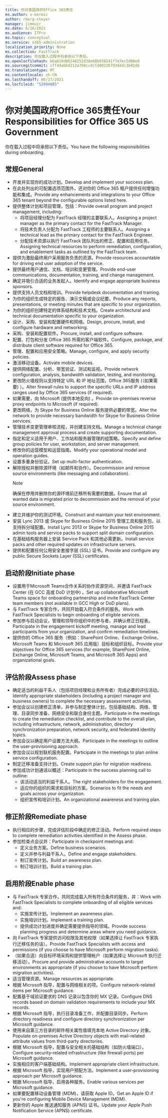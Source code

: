 ```yaml
---
title: 你对美国政府Office 365责任
ms.author: v-bermic
author: rberg-steyer
manager: jimmuir
ms.date: 6/16/2021
ms.audience: ITPro
ms.topic: conceptual
ms.service: o365-administration
localization_priority: None
ms.collection: FastTrack
description: 你在载入过程中将承担以下责任。
ms.openlocfilehash: b6ab10d86248252d38e60b038241f7e7ec5d08e0
ms.sourcegitcommit: cff44abb4212a768ccdcfd00226793d4dc3b02d6
ms.translationtype: MT
ms.contentlocale: zh-CN
ms.lasthandoff: 06/17/2021
ms.locfileid: "52994885"
---
```

# <a name="your-responsibilities-for-office-365-us-government"></a><span data-ttu-id="5d58f-103">你对美国政府Office 365责任</span><span class="sxs-lookup"><span data-stu-id="5d58f-103">Your Responsibilities for Office 365 US Government</span></span>

<span data-ttu-id="5d58f-104">你在载入过程中将承担以下责任。</span><span class="sxs-lookup"><span data-stu-id="5d58f-104">You have the following responsibilities during onboarding.</span></span>
  
## <a name="general"></a><span data-ttu-id="5d58f-105">常规</span><span class="sxs-lookup"><span data-stu-id="5d58f-105">General</span></span>

- <span data-ttu-id="5d58f-106">开发并实现你的成功计划。</span><span class="sxs-lookup"><span data-stu-id="5d58f-106">Develop and implement your success plan.</span></span>   
- <span data-ttu-id="5d58f-107">在此处列出的可配置选项范围外，还对你的 Office 365 租户提供任何增强功能和集成。</span><span class="sxs-lookup"><span data-stu-id="5d58f-107">Provide any enhancements and integrations to your Office 365 tenant beyond the configurable options listed here.</span></span>    
- <span data-ttu-id="5d58f-108">提供整体计划和项目管理，包括：</span><span class="sxs-lookup"><span data-stu-id="5d58f-108">Provide overall program and project management, including:</span></span>     
  - <span data-ttu-id="5d58f-109">将项目经理分配为 FastTrack 经理的主要联系人。</span><span class="sxs-lookup"><span data-stu-id="5d58f-109">Assigning a project manager as the primary contact for the FastTrack Manager.</span></span>   
  - <span data-ttu-id="5d58f-110">将技术负责人分配为 FastTrack 工程师的主要联系人。</span><span class="sxs-lookup"><span data-stu-id="5d58f-110">Assigning a technical lead as the primary contact for the FastTrack Engineer.</span></span>  
  - <span data-ttu-id="5d58f-111">分配技术资源以执行 FastTrack 团队列出的修正、配置和启用任务。</span><span class="sxs-lookup"><span data-stu-id="5d58f-111">Assigning technical resources to perform remediation, configuration, and enablement tasks as outlined by the FastTrack team.</span></span>   
- <span data-ttu-id="5d58f-112">提供为激励最终用户采用服务负责的资源。</span><span class="sxs-lookup"><span data-stu-id="5d58f-112">Provide resources accountable for driving end user adoption of the service.</span></span>    
- <span data-ttu-id="5d58f-113">提供最终用户通信、文档、培训和变更管理。</span><span class="sxs-lookup"><span data-stu-id="5d58f-113">Provide end-user communications, documentation, training, and change management.</span></span>    
- <span data-ttu-id="5d58f-114">确定并吸引合适的业务发起人。</span><span class="sxs-lookup"><span data-stu-id="5d58f-114">Identify and engage appropriate business sponsors.</span></span>     
- <span data-ttu-id="5d58f-115">提供支持人员文档和培训。</span><span class="sxs-lookup"><span data-stu-id="5d58f-115">Provide helpdesk documentation and training.</span></span>     
- <span data-ttu-id="5d58f-116">为你的组织生成特定的报告、演示文稿或会议纪要。</span><span class="sxs-lookup"><span data-stu-id="5d58f-116">Produce any reports, presentations, or meeting minutes that are specific to your organization.</span></span>     
- <span data-ttu-id="5d58f-117">为你的组织创建特定的体系结构和技术文档。</span><span class="sxs-lookup"><span data-stu-id="5d58f-117">Create architectural and technical documentation specific to your organization.</span></span>     
- <span data-ttu-id="5d58f-118">设计、采购、安装和配置硬件和网络。</span><span class="sxs-lookup"><span data-stu-id="5d58f-118">Design, procure, install, and configure hardware and networking.</span></span>    
- <span data-ttu-id="5d58f-119">采购、安装和配置软件。</span><span class="sxs-lookup"><span data-stu-id="5d58f-119">Procure, install, and configure software.</span></span>     
- <span data-ttu-id="5d58f-120">配置、打包和分发 Office 365 所需的客户端软件。</span><span class="sxs-lookup"><span data-stu-id="5d58f-120">Configure, package, and distribute client software required for Office 365.</span></span>    
- <span data-ttu-id="5d58f-121">管理、配置和应用安全策略。</span><span class="sxs-lookup"><span data-stu-id="5d58f-121">Manage, configure, and apply security policies.</span></span>    
- <span data-ttu-id="5d58f-122">激活移动设备。</span><span class="sxs-lookup"><span data-stu-id="5d58f-122">Activate mobile devices.</span></span>    
- <span data-ttu-id="5d58f-123">提供网络配置、分析、带宽验证、测试和监视。</span><span class="sxs-lookup"><span data-stu-id="5d58f-123">Provide network configuration, analysis, bandwidth validation, testing, and monitoring.</span></span> 
- <span data-ttu-id="5d58f-124">更改防火墙规则以支持特定 URL 和 IP 地址范围，Office 365服务 (（如果需要) ）。</span><span class="sxs-lookup"><span data-stu-id="5d58f-124">Alter firewall rules to support the specific URLs and IP address ranges used by Office 365 services (if required).</span></span>
- <span data-ttu-id="5d58f-125">如果需要，向 Microsoft (提供本地反向) 。</span><span class="sxs-lookup"><span data-stu-id="5d58f-125">Provide on-premises reverse proxy endpoints to Microsoft (if required).</span></span>     
- <span data-ttu-id="5d58f-126">更改网络，为 Skype for Business Online 服务提供必要的带宽。</span><span class="sxs-lookup"><span data-stu-id="5d58f-126">Alter the network to provide necessary bandwidth for Skype for Business Online services.</span></span>   
- <span data-ttu-id="5d58f-127">管理技术变更管理审核流程，并创建支持文档。</span><span class="sxs-lookup"><span data-stu-id="5d58f-127">Manage a technical change management approval process and create supporting documentation.</span></span>    
- <span data-ttu-id="5d58f-128">指定和定义适用于用户、工作站和服务器管理的组策略。</span><span class="sxs-lookup"><span data-stu-id="5d58f-128">Specify and define group policies for user, workstation, and server management.</span></span>    
- <span data-ttu-id="5d58f-129">修改你的运营模型和运营指南。</span><span class="sxs-lookup"><span data-stu-id="5d58f-129">Modify your operational model and operation guides.</span></span>   
- <span data-ttu-id="5d58f-130">设置多重身份验证。</span><span class="sxs-lookup"><span data-stu-id="5d58f-130">Set up multi-factor authentication.</span></span>   
- <span data-ttu-id="5d58f-131">解除授权并删除源环境（如邮件和协作）。</span><span class="sxs-lookup"><span data-stu-id="5d58f-131">Decommission and remove source environments (like messaging and collaboration).</span></span> 
    > [!NOTE]
    > <span data-ttu-id="5d58f-132">确保在停用并删除你的源环境前迁移所有需要的数据。</span><span class="sxs-lookup"><span data-stu-id="5d58f-132">Ensure that all wanted data is migrated prior to decommission and the removal of your source environment.</span></span>   
- <span data-ttu-id="5d58f-133">建立并维护你的测试环境。</span><span class="sxs-lookup"><span data-stu-id="5d58f-133">Construct and maintain your test environment.</span></span>  
- <span data-ttu-id="5d58f-134">安装 Lync 2013 或 Skype for Business Online 2015 管理工具和服务包，以支持拆分域配置。</span><span class="sxs-lookup"><span data-stu-id="5d58f-134">Install Lync 2013 or Skype for Business Online 2015 admin tools and service packs to support split domain configuration.</span></span>    
- <span data-ttu-id="5d58f-135">在基础结构服务器上安装 Service Pack 和其他必需更新。</span><span class="sxs-lookup"><span data-stu-id="5d58f-135">Install service packs and other required updates on infrastructure servers.</span></span>     
- <span data-ttu-id="5d58f-136">提供和配置任何公用安全套接字层 (SSL) 证书。</span><span class="sxs-lookup"><span data-stu-id="5d58f-136">Provide and configure any public Secure Sockets Layer (SSL) certificates.</span></span> 
    
## <a name="initiate-phase"></a><span data-ttu-id="5d58f-137">启动阶段</span><span class="sxs-lookup"><span data-stu-id="5d58f-137">Initiate phase</span></span>

- <span data-ttu-id="5d58f-138">设置用于Microsoft Teams合作关系的协作资源空间，并邀请 FastTrack Center (在 GCC 高或 DoD 计划中) 。</span><span class="sxs-lookup"><span data-stu-id="5d58f-138">Set up collaborative Microsoft Teams space for onboarding partnership and invite FastTrack Center team members (not available in GCC High or DoD plans).</span></span>   
- <span data-ttu-id="5d58f-139">与 FastTrack 专家合作，共同开始载入符合条件的服务。</span><span class="sxs-lookup"><span data-stu-id="5d58f-139">Work with FastTrack Specialists to begin onboarding of eligible services.</span></span>    
- <span data-ttu-id="5d58f-140">参加参与启动会议，管理和领导你组织中的参与者，并确认修正日程表。</span><span class="sxs-lookup"><span data-stu-id="5d58f-140">Participate in the engagement kickoff meeting, manage and lead participants from your organization, and confirm remediation timelines.</span></span>    
- <span data-ttu-id="5d58f-141">提供你的 Office 365 服务（例如：SharePoint Online、Exchange Online、Microsoft Teams 和 Microsoft 365 应用版）目标和组织目标。</span><span class="sxs-lookup"><span data-stu-id="5d58f-141">Provide your objectives for Office 365 services (for example, SharePoint Online, Exchange Online, Microsoft Teams, and Microsoft 365 Apps) and organizational goals.</span></span>
    
## <a name="assess-phase"></a><span data-ttu-id="5d58f-142">评估阶段</span><span class="sxs-lookup"><span data-stu-id="5d58f-142">Assess phase</span></span>

- <span data-ttu-id="5d58f-143">确定适当的利益干系人（包括项目经理和业务所有者）完成必要的评估活动。</span><span class="sxs-lookup"><span data-stu-id="5d58f-143">Identify appropriate stakeholders (including a project manager and business owners) to complete the necessary assessment activities.</span></span>    
- <span data-ttu-id="5d58f-144">参加会议以创建修正清单，并参与制定整体计划，包括基础结构、网络、管理、目录同步准备、网络安全和联合身份主题。</span><span class="sxs-lookup"><span data-stu-id="5d58f-144">Participate in the meetings to create the remediation checklist, and contribute to the overall plan, including infrastructure, network, administration, directory synchronization preparation, network security, and federated identity topics.</span></span> 
- <span data-ttu-id="5d58f-145">参加会议以确定用户设置方法大纲。</span><span class="sxs-lookup"><span data-stu-id="5d58f-145">Participate in the meetings to outline the user-provisioning approach.</span></span>     
- <span data-ttu-id="5d58f-146">参加会议以规划联机服务配置。</span><span class="sxs-lookup"><span data-stu-id="5d58f-146">Participate in the meetings to plan online service configuration.</span></span>    
- <span data-ttu-id="5d58f-147">制定迁移准备支持计划。</span><span class="sxs-lookup"><span data-stu-id="5d58f-147">Create support plan for migration readiness.</span></span>    
- <span data-ttu-id="5d58f-148">参加成功计划通话以概述：</span><span class="sxs-lookup"><span data-stu-id="5d58f-148">Participate in the success planning call to outline:</span></span>   
  - <span data-ttu-id="5d58f-149">该活动适当的利益干系人。</span><span class="sxs-lookup"><span data-stu-id="5d58f-149">The right stakeholders for the engagement.</span></span>   
  - <span data-ttu-id="5d58f-150">适应你的组织的需求和目标的方案。</span><span class="sxs-lookup"><span data-stu-id="5d58f-150">Scenarios to fit the needs and goals across your organization.</span></span>   
  - <span data-ttu-id="5d58f-151">组织宣传和培训计划。</span><span class="sxs-lookup"><span data-stu-id="5d58f-151">An organizational awareness and training plan.</span></span>
    
## <a name="remediate-phase"></a><span data-ttu-id="5d58f-152">修正阶段</span><span class="sxs-lookup"><span data-stu-id="5d58f-152">Remediate phase</span></span>

- <span data-ttu-id="5d58f-153">执行相应的步骤，完成评估阶段中确定的修正活动。</span><span class="sxs-lookup"><span data-stu-id="5d58f-153">Perform required steps to complete remediation activities identified in the Assess phase.</span></span>  
- <span data-ttu-id="5d58f-154">参加检查点会议并：</span><span class="sxs-lookup"><span data-stu-id="5d58f-154">Participate in checkpoint meetings and:</span></span>   
  - <span data-ttu-id="5d58f-155">定义业务方案。</span><span class="sxs-lookup"><span data-stu-id="5d58f-155">Define business scenarios.</span></span>  
  - <span data-ttu-id="5d58f-156">定义并参与利益干系人。</span><span class="sxs-lookup"><span data-stu-id="5d58f-156">Define and engage stakeholders.</span></span>  
  - <span data-ttu-id="5d58f-157">制订宣传计划。</span><span class="sxs-lookup"><span data-stu-id="5d58f-157">Build an awareness plan.</span></span> 
  - <span data-ttu-id="5d58f-158">制订培训计划。</span><span class="sxs-lookup"><span data-stu-id="5d58f-158">Build a training plan.</span></span>
    
## <a name="enable-phase"></a><span data-ttu-id="5d58f-159">启用阶段</span><span class="sxs-lookup"><span data-stu-id="5d58f-159">Enable phase</span></span>

- <span data-ttu-id="5d58f-160">与 FastTrack 专家合作，共同完成载入所有符合条件的服务，并：</span><span class="sxs-lookup"><span data-stu-id="5d58f-160">Work with FastTrack Specialists to complete onboarding of all eligible services and:</span></span>  
  - <span data-ttu-id="5d58f-161">实施宣传计划。</span><span class="sxs-lookup"><span data-stu-id="5d58f-161">Implement an awareness plan.</span></span>   
  - <span data-ttu-id="5d58f-162">实施培训计划。</span><span class="sxs-lookup"><span data-stu-id="5d58f-162">Implement a training plan.</span></span>   
  - <span data-ttu-id="5d58f-163">提供成功计划进度并确定需要提供指导的领域。</span><span class="sxs-lookup"><span data-stu-id="5d58f-163">Provide success planning progress and determine areas where you need guidance.</span></span>  
- <span data-ttu-id="5d58f-164">向 FastTrack 专家提供访问权限及其他权限（如果选择让 FastTrack 专家执行迁移任务的话）。</span><span class="sxs-lookup"><span data-stu-id="5d58f-164">Provide FastTrack Specialists with access and permissions (if you choose to have Microsoft perform migration tasks).</span></span>   
- <span data-ttu-id="5d58f-165">（如果合适）向目标环境采购和提供管理帐户（如果选择让 Microsoft 执行迁移活动）。</span><span class="sxs-lookup"><span data-stu-id="5d58f-165">Procure and provide administrative accounts to target environments as appropriate (if you choose to have Microsoft perform migration activities).</span></span>    
- <span data-ttu-id="5d58f-166">适当管理资源。</span><span class="sxs-lookup"><span data-stu-id="5d58f-166">Manage resources as appropriate.</span></span>     
- <span data-ttu-id="5d58f-167">根据 Microsoft 指导，配置与网络相关的项。</span><span class="sxs-lookup"><span data-stu-id="5d58f-167">Configure network-related items per Microsoft guidance.</span></span>    
- <span data-ttu-id="5d58f-168">配置基于域验证要求的 DNS 记录以包含你的 MX 记录。</span><span class="sxs-lookup"><span data-stu-id="5d58f-168">Configure DNS records based on domain validation requirements to include your MX records.</span></span>    
- <span data-ttu-id="5d58f-169">根据 Microsoft 指导，执行目录准备工作，并配置目录同步。</span><span class="sxs-lookup"><span data-stu-id="5d58f-169">Perform directory readiness and configure directory synchronization per Microsoft guidance.</span></span>   
- <span data-ttu-id="5d58f-170">使用来自第三方目录的邮件相关属性值填充本地 Active Directory 对象。</span><span class="sxs-lookup"><span data-stu-id="5d58f-170">Populate on-premises Active Directory objects with mail-related attribute values from third-party directories.</span></span>    
- <span data-ttu-id="5d58f-171">根据 Microsoft 指导，配置与安全相关的基础结构（如防火墙端口）。</span><span class="sxs-lookup"><span data-stu-id="5d58f-171">Configure security-related infrastructure (like firewall ports) per Microsoft guidance.</span></span>    
- <span data-ttu-id="5d58f-172">实施相应的客户端基础结构。</span><span class="sxs-lookup"><span data-stu-id="5d58f-172">Implement appropriate client infrastructure.</span></span>   
- <span data-ttu-id="5d58f-173">根据 Microsoft 指导，实现用户预配方法。</span><span class="sxs-lookup"><span data-stu-id="5d58f-173">Implement a user-provisioning approach per Microsoft guidance.</span></span>    
- <span data-ttu-id="5d58f-174">根据 Microsoft 指导，启用各种服务。</span><span class="sxs-lookup"><span data-stu-id="5d58f-174">Enable various services per Microsoft guidance.</span></span>    
- <span data-ttu-id="5d58f-175">如果要配置移动设备管理 (MDM)，请获取 Apple ID。</span><span class="sxs-lookup"><span data-stu-id="5d58f-175">Get an Apple ID if you're configuring Mobile Device Management (MDM).</span></span>   
- <span data-ttu-id="5d58f-176">更新你的 Apple 推送通知服务 (APNS) 证书。</span><span class="sxs-lookup"><span data-stu-id="5d58f-176">Update your Apple Push Notification Service (APNS) certificate.</span></span>
  